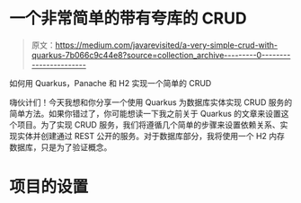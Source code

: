 # 一个非常简单的带有夸库的 CRUD

> 原文：<https://medium.com/javarevisited/a-very-simple-crud-with-quarkus-7b066c9c44e8?source=collection_archive---------0----------------------->

如何用 Quarkus，Panache 和 H2 实现一个简单的 CRUD

嗨伙计们！今天我想和你分享一个使用 Quarkus 为数据库实体实现 CRUD 服务的简单方法。如果你错过了，你可能想读一下我之前关于 Quarkus 的文章来设置这个项目。为了实现 CRUD 服务，我们将遵循几个简单的步骤来设置依赖关系、实现实体并创建通过 REST 公开的服务。对于数据库部分，我将使用一个 H2 内存数据库，只是为了验证概念。

# 项目的设置